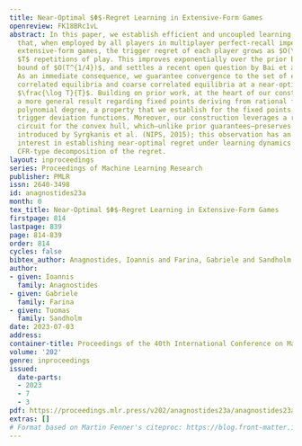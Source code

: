 ```yaml
---
title: Near-Optimal $Φ$-Regret Learning in Extensive-Form Games
openreview: FK18BRc1vL
abstract: In this paper, we establish efficient and uncoupled learning dynamics so
  that, when employed by all players in multiplayer perfect-recall imperfect-information
  extensive-form games, the trigger regret of each player grows as $O(\log T)$ after
  $T$ repetitions of play. This improves exponentially over the prior best known trigger-regret
  bound of $O(T^{1/4})$, and settles a recent open question by Bai et al. (2022).
  As an immediate consequence, we guarantee convergence to the set of extensive-form
  correlated equilibria and coarse correlated equilibria at a near-optimal rate of
  $\frac{\log T}{T}$. Building on prior work, at the heart of our construction lies
  a more general result regarding fixed points deriving from rational functions with
  polynomial degree, a property that we establish for the fixed points of (coarse)
  trigger deviation functions. Moreover, our construction leverages a refined regret
  circuit for the convex hull, which—unlike prior guarantees—preserves the RVU property
  introduced by Syrgkanis et al. (NIPS, 2015); this observation has an independent
  interest in establishing near-optimal regret under learning dynamics based on a
  CFR-type decomposition of the regret.
layout: inproceedings
series: Proceedings of Machine Learning Research
publisher: PMLR
issn: 2640-3498
id: anagnostides23a
month: 0
tex_title: Near-Optimal $Φ$-Regret Learning in Extensive-Form Games
firstpage: 814
lastpage: 839
page: 814-839
order: 814
cycles: false
bibtex_author: Anagnostides, Ioannis and Farina, Gabriele and Sandholm, Tuomas
author:
- given: Ioannis
  family: Anagnostides
- given: Gabriele
  family: Farina
- given: Tuomas
  family: Sandholm
date: 2023-07-03
address: 
container-title: Proceedings of the 40th International Conference on Machine Learning
volume: '202'
genre: inproceedings
issued:
  date-parts:
  - 2023
  - 7
  - 3
pdf: https://proceedings.mlr.press/v202/anagnostides23a/anagnostides23a.pdf
extras: []
# Format based on Martin Fenner's citeproc: https://blog.front-matter.io/posts/citeproc-yaml-for-bibliographies/
---
```

